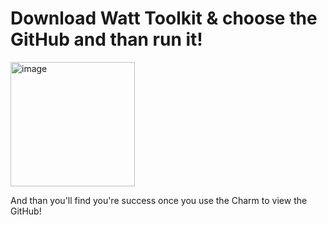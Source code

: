 # Download Watt Toolkit & choose the GitHub and than run it!
<img width="199" alt="image" src="https://github.com/Atticuszz/KnowledgeHub/assets/128302709/2ab52c03-d14d-4990-a7d9-0d8775dfdc66">

And than you'll find you're success once you use the Charm to view the GitHub!

